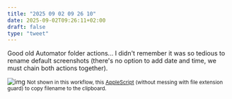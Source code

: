 ```yaml
---
title: "2025 09 02 09 26 10"
date: 2025-09-02T09:26:11+02:00
draft: false
type: "tweet"
---
```

Good old Automator folder actions... I didn't remember it was so tedious to rename default screenshots (there's no option to add date and time, we must chain both actions together).

![img](/img/2025-09-02-09-43-38.png)
<small>Not shown in this workflow, this [AppleScript](https://apple.stackexchange.com/a/418897) (without messing with file extension guard) to copy filename to the clipboard.</small>
